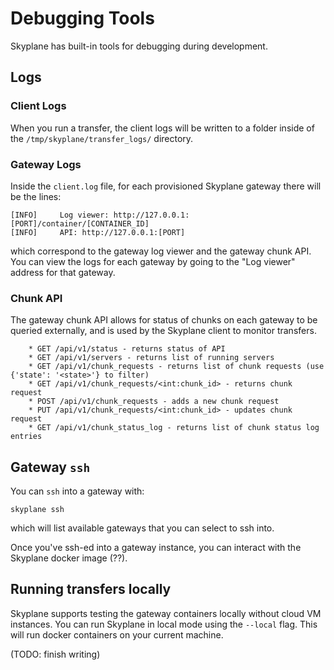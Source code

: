 # Debugging Tools
Skyplane has built-in tools for debugging during development. 

## Logs 

### Client Logs
When you run a transfer, the client logs will be written to a folder inside of the `/tmp/skyplane/transfer_logs/` directory. 

### Gateway Logs
Inside the `client.log` file, for each provisioned Skyplane gateway there will be the lines: 
```
[INFO]     Log viewer: http://127.0.0.1:[PORT]/container/[CONTAINER_ID] 
[INFO]     API: http://127.0.0.1:[PORT]
```
which correspond to the gateway log viewer and the gateway chunk API. You can view the logs for each gateway by going to the "Log viewer" address for that gateway. 

### Chunk API 
The gateway chunk API allows for status of chunks on each gateway to be queried externally, and is used by the Skyplane client to monitor transfers. 
```
    * GET /api/v1/status - returns status of API
    * GET /api/v1/servers - returns list of running servers
    * GET /api/v1/chunk_requests - returns list of chunk requests (use {'state': '<state>'} to filter)
    * GET /api/v1/chunk_requests/<int:chunk_id> - returns chunk request
    * POST /api/v1/chunk_requests - adds a new chunk request
    * PUT /api/v1/chunk_requests/<int:chunk_id> - updates chunk request
    * GET /api/v1/chunk_status_log - returns list of chunk status log entries
```

## Gateway `ssh`
You can `ssh` into a gateway with: 
```
skyplane ssh
```
which will list available gateways that you can select to ssh into. 

Once you've ssh-ed into a gateway instance, you can interact with the Skyplane docker image (??).

## Running transfers locally
Skyplane supports testing the gateway containers locally without cloud VM instances. You can run Skyplane in local mode using the `--local` flag. This will run docker containers on your current machine. 

(TODO: finish writing)

